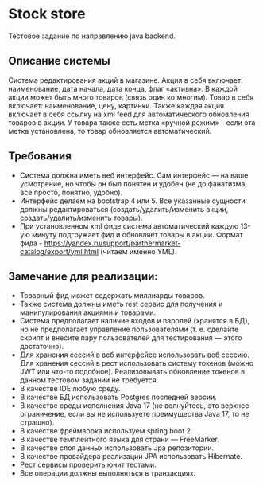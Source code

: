 # Stock store 

Тестовое задание по направлению java backend.

Описание системы
--------------------
Система редактирования акций в магазине.
Акция в себя включает: наименование, дата начала, дата конца, флаг «активна».
В каждой акции может быть много товаров (связь один ко многим).
Товар в себя включает: наименование, цену, картинки.
Также каждая акция включает в себя ссылку на xml feed для автоматического 
обновления товаров в акции. У товара также есть метка «ручной режим» - если эта 
метка установлена, то товар обновляется автоматический.

Требования
--------------------
- Система должна иметь веб интерфейс. Сам интерфейс — на ваше усмотрение, но чтобы 
он был понятен и удобен (не до фанатизма, все просто, понятно, удобно). 
- Интерфейс делаем на bootstrap 4 или 5. Все указанные сущности должны редактироваться 
(создать/удалить/изменить акции, создать/удалить/изменить товары). 
- При установленном xml фиде система автоматический каждую 13-ую минуту подгружает фид и обновляет товары 
в акции. Формат фида - https://yandex.ru/support/partnermarket-catalog/export/yml.html 
(читаем именно YML).

Замечание для реализации:
--------------------
- Товарный фид может содержать миллиарды товаров.
- Также система должны иметь rest сервис для получения и манипулирования акциями и товарами.
- Система предполагает наличие входов и паролей (хранятся в БД), но не предполагает 
управление пользователями (т. е. сделайте скрипт и внесите пару пользователей для тестирования — этого достаточно).
- Для хранения сессий в веб интерфейсе использовать веб сессию. Для хранения сессий в 
рест использовать систему токенов (можно JWT или что-то подобное). Реализовывать обновление 
токенов в данном тестовом задании не требуется.
- В качестве IDE любую среду.
- В качестве БД использовать Postgres последней версии.
- В качестве среды исполнения Java 17 (не волнуйтесь, это верхнее ограничение, если 
вы не используете преимущества Java 17, то не страшно).
- В качестве фреймворка используем spring boot 2.
- В качестве темплейтного языка для страни — FreeMarker.
- В качестве слоя данных использовать Jpa репозитории.
- В качестве провайдера реализации JPA использовать Hibernate.
- Рест сервисы проверить юнит тестами. 
- Все операции должны выполняться в транзакциях.